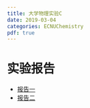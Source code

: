 ```yaml
---
title: 大学物理实验C
date: 2019-03-04
categories: ECNUChemistry
pdf: true
---
```

# 实验报告
* [报告一](https://dev.tencent.com/api/share/download/9019a1e1-5fd9-4d60-b3b5-8eecf7a85a67)
* [报告二](https://dev.tencent.com/api/share/download/42df112c-0b1f-4e9f-8c47-a9d24b82f657)